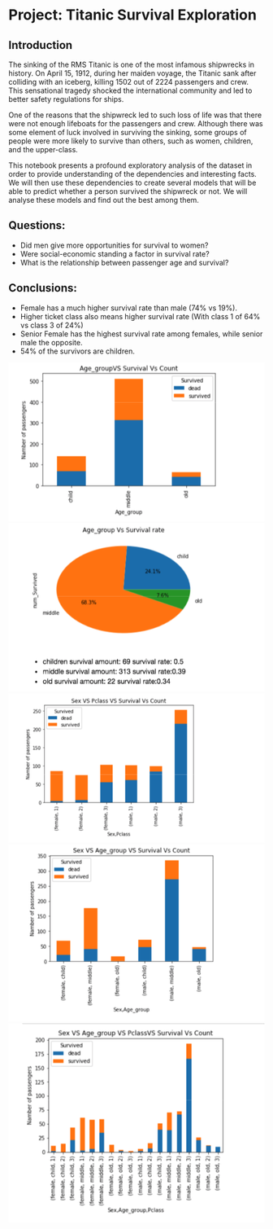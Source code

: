 # Project: Titanic Survival Exploration
## Introduction
The sinking of the RMS Titanic is one of the most infamous shipwrecks in history. On April 15, 1912, during her maiden voyage, the Titanic sank after colliding with an iceberg, killing 1502 out of 2224 passengers and crew. This sensational tragedy shocked the international community and led to better safety regulations for ships.

One of the reasons that the shipwreck led to such loss of life was that there were not enough lifeboats for the passengers and crew. Although there was some element of luck involved in surviving the sinking, some groups of people were more likely to survive than others, such as women, children, and the upper-class.

This notebook presents a profound exploratory analysis of the dataset in order to provide understanding of the dependencies and interesting facts. We will then use these dependencies to create several models that will be able to predict whether a person survived the shipwreck or not. We will analyse these models and find out the best among them.

## Questions:
 - Did men give more opportunities for survival to women?
 - Were social-economic standing a factor in survival rate?
 - What is the relationship between passenger age and survival?

## Conclusions:
- Female has a much higher survival rate than male (74% vs 19%).
- Higher ticket class also means higher survival rate (With class 1 of 64% vs class 3 of 24%)
- Senior Female has the highest survival rate among females, while senior male the opposite.
- 54% of the survivors are children.


![alt text](image/image1.png)
![alt text](image/image2.png)
![alt text](image/image3.png)
![alt text](image/image4.png)
![alt text](image/image5.png)